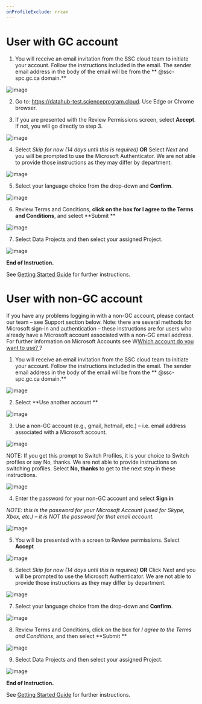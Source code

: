 ```yaml
---
onProfileExclude: nrcan
---
```


# User with GC account 
1.	You will receive an email invitation from the SSC cloud team to initiate your account. Follow the instructions included in the email. The sender email address in the body of the email will be from the ** @ssc-spc.gc.ca domain.**
 
![image](https://user-images.githubusercontent.com/99416857/153609024-b8f13649-c067-4e7e-a704-f79f9e8c0c20.png)
 
2.	Go to: https://datahub-test.scienceprogram.cloud.  Use Edge or Chrome browser.

3.	If you are presented with the Review Permissions screen, select **Accept**. 
If not, you will go directly to step 3.
 
![image](https://user-images.githubusercontent.com/99416857/153609292-2cbbf1ba-0c05-4123-b997-efdb99b457aa.png)

4.	Select _Skip for now (14 days until this is required)_ **OR** 
Select _Next_ and you will be prompted to use the Microsoft Authenticator. We are not able to provide those instructions as they may differ by department. 

![image](https://user-images.githubusercontent.com/99416857/153609339-7509d179-939a-4ded-aa9d-d28eab0190c0.png)

5.	Select your language choice from the drop-down and **Confirm**.

![image](https://user-images.githubusercontent.com/99416857/153609551-7c97cf1f-7ac7-4c74-b230-3ce0d32fd64e.png)

6.	Review Terms and Conditions, **click on the box for I agree to the Terms and Conditions**, and select **Submit **

![image](https://user-images.githubusercontent.com/99416857/153609596-800e18a8-f1b7-4230-b741-560163429073.png)

7. Select Data Projects and then select your assigned Project.

![image](https://user-images.githubusercontent.com/99416857/153502021-85037044-830b-424c-b4a7-761b602fbe31.png)

**End of Instruction.**

See [Getting Started Guide](https://github.com/ssc-sp/datahub-portal/wiki/Getting-Started-Guide) for further instructions.


# User with non-GC account

If you have any problems logging in with a non-GC account, please contact our team – see Support section below.
Note: there are several methods for Microsoft sign-in and authentication – these instructions are for users who already have a Microsoft account associated with a non-GC email address. For further information on Microsoft Accounts see W[Which account do you want to use? ](https://support.microsoft.com/en-us/office/which-account-do-you-want-to-use-2b5bbd7a-7df6-4283-beff-8015e28eb7b9)? 

1.	You will receive an email invitation from the SSC cloud team to initiate your account. Follow the instructions included in the email. The sender email address in the body of the email will be from the ** @ssc-spc.gc.ca domain.**
 
![image](https://user-images.githubusercontent.com/99416857/153609024-b8f13649-c067-4e7e-a704-f79f9e8c0c20.png)

2.	Select **Use another account **

![image](https://user-images.githubusercontent.com/99416857/153610586-70851de6-2bab-4c54-8114-16449d834abc.png)

3.	Use a non-GC account (e.g., gmail, hotmail, etc.) – i.e. email address associated with a Microsoft account.  

![image](https://user-images.githubusercontent.com/99416857/153610627-929197c2-6da3-4e3c-aad8-16979743d809.png)

NOTE: If you get this prompt to Switch Profiles, it is your choice to Switch profiles or say No, thanks. We are not able to provide instructions on switching profiles. 
Select **No, thanks** to get to the next step in these instructions.

![image](https://user-images.githubusercontent.com/99416857/153610678-f0bed225-ae7a-425e-bb33-b5eb9af16c5d.png)

4.	Enter the password for your non-GC account and select **Sign in**

_NOTE: this is the password for your Microsoft Account (used for Skype, Xbox, etc.) – it is NOT the password for that email account._

![image](https://user-images.githubusercontent.com/99416857/153612349-a8c9b8da-be45-4f4a-b3a0-61bc49f7fda6.png)


5.	You will be presented with a screen to Review permissions. Select **Accept**

![image](https://user-images.githubusercontent.com/99416857/153610829-fea3ed7d-a069-4072-b7b3-f778eb1cf85f.png)

6.	Select _Skip for now (14 days until this is required)_ **OR** 
Click _Next_ and you will be prompted to use the Microsoft Authenticator. We are not able to provide those instructions as they may differ by department.

![image](https://user-images.githubusercontent.com/99416857/153610938-bfdc9f2a-981a-4d73-ab29-89e618991c7c.png)

7.	Select your language choice from the drop-down and **Confirm**.

![image](https://user-images.githubusercontent.com/99416857/153611087-b221f02b-76a9-4fd8-88e9-b4e346cb9b43.png)


8.	Review Terms and Conditions, click on the box for _I agree to the Terms and Conditions_, and then select **Submit **

![image](https://user-images.githubusercontent.com/99416857/153611063-5001a2ca-5e0a-4dfd-addc-8df42a7860d1.png)

9.	Select Data Projects and then select your assigned Project.

![image](https://user-images.githubusercontent.com/99416857/153502021-85037044-830b-424c-b4a7-761b602fbe31.png)

**End of Instruction.**

See [Getting Started Guide](https://github.com/ssc-sp/datahub-portal/wiki/Getting-Started-Guide) for further instructions.